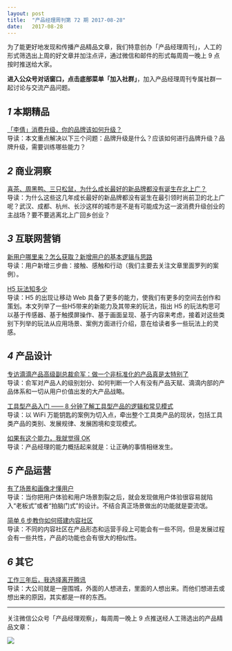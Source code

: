 ```yaml
---
layout: post
title:  "产品经理周刊第 72 期 2017-08-28"
date:   2017-08-28
--- 
```


为了能更好地发现和传播产品精品文章，我们特意创办「产品经理周刊」，人工的形式筛选出上周的好文章并加注点评，通过微信和邮件的形式每周周一晚上 9 点按时推送给大家。     

**进入公众号对话窗口，点击底部菜单「加入社群」**，加入产品经理周刊专属社群一起讨论与交流产品问题。 

## *1* 本期精品  

[「李倩」消费升级，你的品牌该如何升级？](https://mp.weixin.qq.com/s/A1GJeO5oJ5oJ8n9O2Wd7XQ)   
导读：本文重点解决以下三个问题：品牌升级是什么？应该如何进行品牌升级？品牌升级，需要训练哪些能力？    
       
## *2* 商业洞察 

[喜茶、周黑鸭、三只松鼠，为什么成长最好的新品牌都没有诞生在北上广？](https://mp.weixin.qq.com/s/TX5WGLeTOeHeWadnm9eGOg)    
导读：为什么这些这几年成长最好的新品牌都没有诞生在最引领时尚前卫的北上广呢？武汉、成都、杭州、长沙这样的城市是不是有可能成为这一波消费升级创业的主战场？要不要逃离北上广回乡创业？   


## *3* 互联网营销 

[新用户哪里来？怎么获取？新增用户的基本逻辑与思路](https://mp.weixin.qq.com/s/81hE_FJTiOWTS3cBEmZ9VA)   
导读：用户新增三步曲：接触、感触和行动（我们主要去关注文章里面罗列的案例）。  

[H5 玩法知多少](https://mp.weixin.qq.com/s/zVwlERahlIEWw1p_cYpMxw)   
导读：H5 的出现让移动 Web 具备了更多的能力，使我们有更多的空间去创作和策划。本文列举了一些H5带来的新能力及其带来的玩法，指出 H5 的玩法构思可以基于传感器、基于触摸屏操作、基于画面呈现、基于内容来考虑，接着对这些类别下列举的玩法从应用场景、案例方面进行介绍，意在给读者多一些玩法上的灵感。    

## *4* 产品设计

[专访滴滴产品高级副总裁俞军：做一个非标准化的产品真是太特别了](https://mp.weixin.qq.com/s/UZOQH_MG7peUCqe9pYqg1Q)   
导读：俞军对产品人的级别划分、如何判断一个人有没有产品天赋、滴滴内部的产品体系和一切从用户价值出发的大产品战略。  

[工具型产品入门 —— 8 分钟了解工具型产品的逻辑和常见模式](https://mp.weixin.qq.com/s/I8V4H_8D4ILdybNeEyUFgw)   
导读：以 WiFi 万能钥匙的案例为切入点，牵出整个工具类产品的现状，包括工具类产品的类别、发展规律、发展困境和变现模式。  

[如果有这个能力，我就觉得 OK](https://mp.weixin.qq.com/s/d6ypwnfit6ulwlU4gt7Ujw)   
导读：产品经理的能力概括起来就是：让正确的事情相继发生。       
      
## *5* 产品运营

[有了场景和画像才懂用户](https://mp.weixin.qq.com/s/754rbgCO2Nhu9KO9uR__wg)   
导读：当你把用户体验和用户场景割裂之后，就会发现做用户体验很容易就陷入“老板式”或者“拍脑门式”的设计。不结合真正场景做出的功能就是耍流氓。 

[简单 6 步教你如何搭建内容社区](https://mp.weixin.qq.com/s/Xw4odcGu6FT5S5s2Er3-IA)   
导读：不同的内容社区在产品形态和运营手段上可能会有一些不同，但是发展过程会有一些共性，产品的功能也会有很大的相似性。   

## *6* 其它

[工作三年后，我选择离开腾讯](https://mp.weixin.qq.com/s/B3J5dgmRYhl0VWnlpugEEg)   
导读：大公司就是一座围城，外面的人想进去，里面的人想出来。而他们想进去或想出来的原因，其实都是一样的东西。   
 
---
关注微信公众号「产品经理观察」，每周周一晚上 9 点推送经人工筛选出的产品精品文章：
  
![](http://com-4jplus-temp.qiniudn.com/pmweekly-weixin.jpg)   